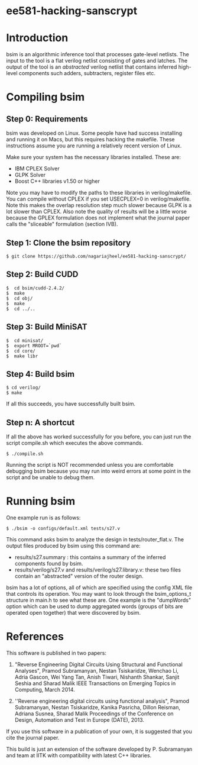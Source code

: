 # ee581-hacking-sanscrypt


Introduction
============

bsim is an algorithmic inference tool that processes gate-level netlists. The
input to the tool is a flat verilog netlist consisting of gates and latches.
The output of the tool is an _abstracted_ verilog netlist that contains 
inferred high-level components such adders, subtracters, register files etc.


Compiling bsim
==============

Step 0: Requirements
--------------------

bsim was developed on Linux. Some people have had success installing and running
it on Macs, but this requires hacking the makefile. These instructions assume
you are running a relatively recent version of Linux.

Make sure your system has the necessary libraries installed. These are:

* IBM CPLEX Solver
* GLPK Solver
* Boost C++ libraries v1.50 or higher

Note you may have to modify the paths to these libraries in verilog/makefile.
You can compile without CPLEX if you set USECPLEX=0 in verilog/makefile.  Note
this makes the overlap resolution step much slower because GLPK is a lot slower
than CPLEX. Also note the quality of results will be a little worse because the
GPLEX formulation does not implement what the journal paper calls the
"sliceable" formulation (section IVB).
   
Step 1: Clone the bsim repository
---------------------------------

    $ git clone https://github.com/nagariajheel/ee581-hacking-sanscrypt/


Step 2: Build CUDD
------------------
     
    $  cd bsim/cudd-2.4.2/
    $  make
    $  cd obj/
    $  make
    $  cd ../..
     

Step 3: Build MiniSAT
---------------------

    $  cd minisat/
    $  export MROOT=`pwd`
    $  cd core/
    $  make libr


Step 4: Build bsim
------------------

    $ cd verilog/
    $ make

If all this succeeds, you have successfully built bsim.


Step n: A shortcut
------------------

If all the above has worked successfully for you before, you can just run the
script compile.sh which executes the above commands.

    $ ./compile.sh

Running the script is NOT recommended unless you are comfortable debugging bsim
because you may run into weird errors at some point in the script and be unable
to debug them.


Running bsim
============


One example run is as follows:

    $ ./bsim -o configs/default.xml tests/s27.v

This command asks bsim to analyze the design in tests/router_flat.v. The 
output files produced by bsim using this command are:

* results/s27.summary : this contains a summary of the inferred
  components found by bsim.  
* results/verilog/s27.v and results/verilog/s27.library.v: 
  these two files contain an "abstracted" version of the router design.

bsim has a lot of options, all of which are specified using the config XML file
that controls its operation. You may want to look through the bsim_options_t
structure in main.h to see what these are.  One example is the "dumpWords"
option which can be used to dump aggregated words (groups of bits are operated
open together) that were discovered by bsim.


References
==========

This software is published in two papers:

1. "Reverse Engineering Digital Circuits Using Structural and Functional Analyses", 
Pramod Subramanyan, Nestan Tsiskaridze, Wenchao Li, Adria Gascon, Wei Yang Tan, Anish Tiwari, Nishanth Shankar, Sanjit Seshia and Sharad Malik 
IEEE Transactions on Emerging Topics in Computing, March 2014.

2. ''Reverse engineering digital circuits using functional analysis", 
Pramod Subramanyan, Nestan Tsiskaridze, Kanika Pasricha, Dillon Reisman, Adriana Susnea, Sharad Malik 
Proceedings of the Conference on Design, Automation and Test in Europe (DATE), 2013.

If you use this software in a publication of your own, it is suggested that you cite the journal paper.

This build is just an extension of the software developed by P. Subramanyan and team at IITK with compatibility with latest C++ libraries.
